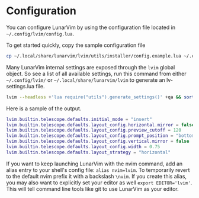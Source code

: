 # Configuration

You can configure LunarVim by using the configuration file located in `~/.config/lvim/config.lua`.

To get started quickly, copy the sample configuration file

```bash
cp ~/.local/share/lunarvim/lvim/utils/installer/config.example.lua ~/.config/lvim/config.lua
```

Many LunarVim internal settings are exposed through the `lvim` global object.
So see a list of all available settings, run this command from either `~/.config/lvim/` or `~/.local/share/lunarvim/lvim` to generate an lv-settings.lua file.

```bash
lvim --headless +'lua require("utils").generate_settings()' +qa && sort -o lv-settings.lua{,}
```

Here is a sample of the output.

```lua
lvim.builtin.telescope.defaults.initial_mode = "insert"
lvim.builtin.telescope.defaults.layout_config.horizontal.mirror = false
lvim.builtin.telescope.defaults.layout_config.preview_cutoff = 120
lvim.builtin.telescope.defaults.layout_config.prompt_position = "bottom"
lvim.builtin.telescope.defaults.layout_config.vertical.mirror = false
lvim.builtin.telescope.defaults.layout_config.width = 0.75
lvim.builtin.telescope.defaults.layout_strategy = "horizontal"
```

If you want to keep launching LunarVim with the nvim command, add an alias entry to your shell's config file: `alias nvim=lvim`. To temporarily revert to the default nvim prefix it with a backslash `\nvim`. If you create this alias, you may also want to explicitly set your editor as well `export EDITOR='lvim'`. This will tell command line tools like git to use LunarVim as your editor.
